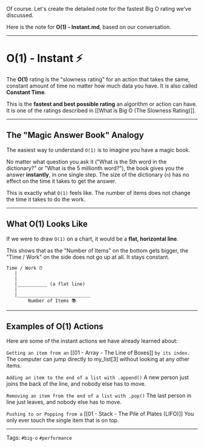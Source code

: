 Of course. Let's create the detailed note for the fastest Big O rating we've discussed.

Here is the note for **O(1) - Instant.md**, based on our conversation.

---

# O(1) - Instant ⚡

The **O(1)** rating is the "slowness rating" for an action that takes the same, constant amount of time no matter how much data you have. It is also called **Constant Time**.

This is the **fastest and best possible rating** an algorithm or action can have. It is one of the ratings described in [[What is Big O (The Slowness Rating)]].

---

## The "Magic Answer Book" Analogy

The easiest way to understand `O(1)` is to imagine you have a magic book.

No matter what question you ask it ("What is the 5th word in the dictionary?" or "What is the 5 millionth word?"), the book gives you the answer **instantly**, in one single step. The size of the dictionary (`n`) has no effect on the time it takes to get the answer.

This is exactly what `O(1)` feels like. The number of items does not change the time it takes to do the work.

---

## What O(1) Looks Like

If we were to draw `O(1)` on a chart, it would be a **flat, horizontal line**.

This shows that as the "Number of Items" on the bottom gets bigger, the "Time / Work" on the side does not go up at all. It stays constant.

```
Time / Work ⏰
   |
   |
   |___________ (a flat line)
   |
   |___________________________
        Number of Items 📚
```

---

## Examples of O(1) Actions

Here are some of the instant actions we have already learned about:

`Getting an item from an` [[01 - Array - The Line of Boxes]] `by its index.`
The computer can jump directly to my_list[3] without looking at any other items.

`Adding an item to the end of a list with .append()`
A new person just joins the back of the line, and nobody else has to move.

`Removing an item from the end of a list with .pop()`
The last person in line just leaves, and nobody else has to move.

`Pushing to or Popping from a` [[01 - Stack - The Pile of Plates (LIFO)]]
You only ever touch the single item that is on top.

---

Tags: `#big-o` `#performance`